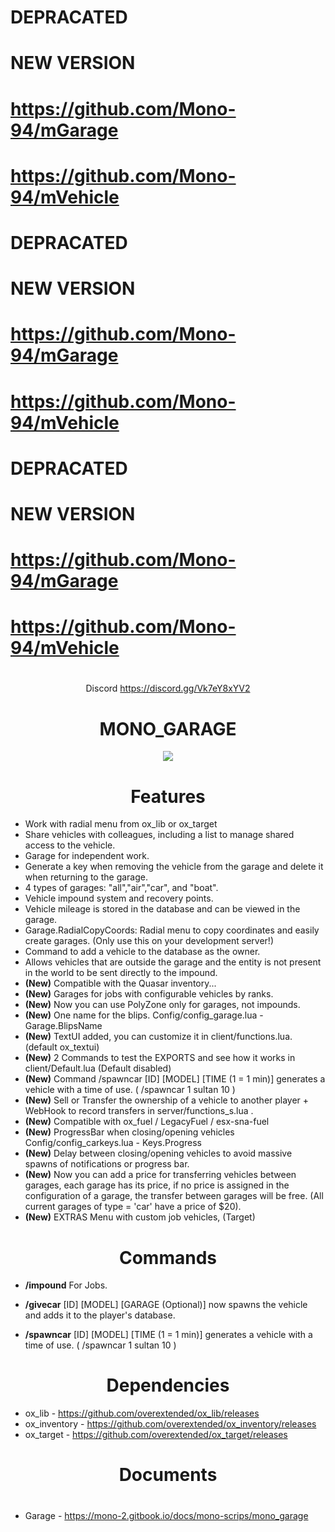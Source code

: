 # DEPRACATED 
# NEW VERSION 
# https://github.com/Mono-94/mGarage
# https://github.com/Mono-94/mVehicle
# DEPRACATED 
# NEW VERSION 
# https://github.com/Mono-94/mGarage
# https://github.com/Mono-94/mVehicle
# DEPRACATED 
# NEW VERSION 
# https://github.com/Mono-94/mGarage
# https://github.com/Mono-94/mVehicle

  #
  <sub> <center> Discord https://discord.gg/Vk7eY8xYV2 </center></sub>
  
# <center>**MONO_GARAGE**</center>
<center><img src="https://i.imgur.com/vE7000q.png"></center>



# <center>**Features**</center>
* Work with radial menu from ox_lib or ox_target 
* Share vehicles with colleagues, including a list to manage shared access to the vehicle.
* Garage for independent work.
* Generate a key when removing the vehicle from the garage and delete it when returning to the garage.
* 4 types of garages: "all","air","car", and "boat".
* Vehicle impound system and recovery points.
* Vehicle mileage is stored in the database and can be viewed in the garage.
* Garage.RadialCopyCoords: Radial menu to copy coordinates and easily create garages. (Only use this on your development server!)
* Command to add a vehicle to the database as the owner. 
* Allows vehicles that are outside the garage and the entity is not present in the world to be sent directly to the impound.
*  **(New)** Compatible with the Quasar inventory...
*  **(New)** Garages for jobs with configurable vehicles by ranks.
*  **(New)** Now you can use PolyZone only for garages, not impounds. 
*  **(New)** One name for the blips. Config/config_garage.lua - Garage.BlipsName
*  **(New)** TextUI added, you can customize it in client/functions.lua. (default ox_textui)
*  **(New)** 2 Commands to test the EXPORTS and see how it works in client/Default.lua (Default disabled)
*  **(New)** Command /spawncar [ID] [MODEL] [TIME (1 = 1 min)] generates a vehicle with a time of use. ( /spawncar 1 sultan 10  )
*  **(New)**  Sell or Transfer the ownership of a vehicle to another player  + WebHook to record transfers in server/functions_s.lua .
*  **(New)** Compatible with ox_fuel  / LegacyFuel / esx-sna-fuel  
*  **(New)** ProgressBar when closing/opening vehicles  Config/config_carkeys.lua - Keys.Progress 
*  **(New)** Delay between closing/opening vehicles to avoid massive spawns of notifications or progress bar.
*  **(New)** Now you can add a price for transferring vehicles between garages, each garage has its price, if no price is assigned in the configuration of a garage, the transfer between garages will be free. (All current garages of type = 'car' have a price of $20).
*  **(New)** EXTRAS Menu with custom job vehicles, (Target)

#  <center>**Commands**</center>

* **/impound** For Jobs.

* **/givecar** [ID] [MODEL] [GARAGE (Optional)] now spawns the vehicle and adds it to the player's database.

* **/spawncar** [ID] [MODEL] [TIME (1 = 1 min)] generates a vehicle with a time of use. ( /spawncar 1 sultan 10  )

#


# <center> **Dependencies**</center>
 - ox_lib  -  https://github.com/overextended/ox_lib/releases  
 - ox_inventory  -  https://github.com/overextended/ox_inventory/releases  
 - ox_target  -  https://github.com/overextended/ox_target/releases  

#
# <center>**Documents**</center>
# 
* Garage - https://mono-2.gitbook.io/docs/mono-scrips/mono_garage


